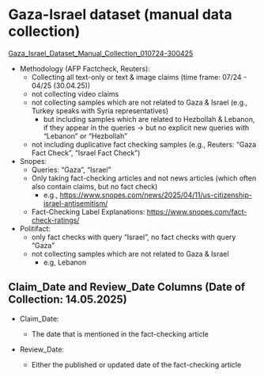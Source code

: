 # Gaza-Israel dataset (manual data collection)

[Gaza_Israel_Dataset_Manual_Collection_010724-300425](Gaza-Israel%20dataset%20(manual%20data%20collection)%201db4118f8ead80b2aa75f8b2c8446622/Gaza_Israel_Dataset_Manual_Collection_010724-30042%201d14118f8ead80b5ba52cc506f5f863a.csv)

- Methodology (AFP Factcheck, Reuters):
    - Collecting all text-only or text & image claims (time frame: 07/24 - 04/25 (30.04.25))
    - not collecting video claims
    - not collecting samples which are not related to Gaza & Israel (e.g., Turkey speaks with Syria representatives)
        - but including samples which are related to Hezbollah & Lebanon, if they appear in the queries → but no explicit new queries with “Lebanon” or “Hezbollah”
    - not including duplicative fact checking samples (e.g., Reuters: “Gaza Fact Check”, “Israel Fact Check”)
- Snopes:
    - Queries: “Gaza”, “Israel”
    - Only taking fact-checking articles and not news articles (which often also contain claims, but no fact check)
        - e.g., https://www.snopes.com/news/2025/04/11/us-citizenship-israel-antisemitism/
    - Fact-Checking Label Explanations: https://www.snopes.com/fact-check-ratings/
- Politifact:
    - only fact checks with query “Israel”, no fact checks with query “Gaza”
    - not collecting samples which are not related to Gaza & Israel
        - e.g, Lebanon




## Claim_Date and Review_Date Columns (Date of Collection: 14.05.2025)


- Claim_Date:

  - The date that is mentioned in the fact-checking article

- Review_Date:
  - Either the published or updated date of the fact-checking article



